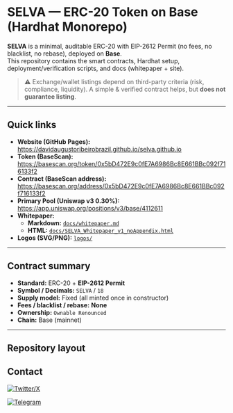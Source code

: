 # SELVA — ERC-20 Token on **Base** (Hardhat Monorepo)

**SELVA** is a minimal, auditable ERC-20 with EIP-2612 Permit (no fees, no blacklist, no rebase), deployed on **Base**.  
This repository contains the smart contracts, Hardhat setup, deployment/verification scripts, and docs (whitepaper + site).

> ⚠️ Exchange/wallet listings depend on third-party criteria (risk, compliance, liquidity). A simple & verified contract helps, but **does not guarantee listing**.

---

## Quick links

- **Website (GitHub Pages):** https://davidaugustoribeirobrazil.github.io/selva.github.io
- **Token (BaseScan):** https://basescan.org/token/0x5bD472E9c0fE7A6986Bc8E661BBc092f716133f2
- **Contract (BaseScan address):** https://basescan.org/address/0x5bD472E9c0fE7A6986Bc8E661BBc092f716133f2
- **Primary Pool (Uniswap v3 0.30%):** https://app.uniswap.org/positions/v3/base/4112611
- **Whitepaper:**  
  - **Markdown:** [`docs/whitepaper.md`](docs/whitepaper.md)  
  - **HTML:** [`docs/SELVA_Whitepaper_v1_noAppendix.html`](docs/SELVA_Whitepaper_v1_noAppendix.html)  
- **Logos (SVG/PNG):** [`logos/`](logos/)

---

## Contract summary

- **Standard:** ERC-20 + **EIP-2612 Permit**
- **Symbol / Decimals:** `SELVA` / `18`
- **Supply model:** Fixed (all minted once in constructor)
- **Fees / blacklist / rebase:** **None**
- **Ownership:** `Ownable Renounced`
- **Chain:** Base (mainnet)

---

## Repository layout

## Contact

[![Twitter/X](https://img.shields.io/badge/Follow-%40selvaonbase-black?logo=x&logoColor=white)](https://twitter.com/selvaonbase)

[![Telegram](https://img.shields.io/badge/Telegram-selvaonbase-blue?logo=telegram)](https://t.me/selvaonbase)



